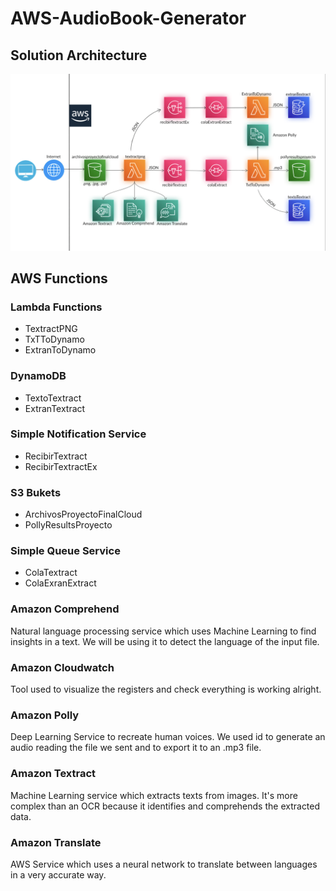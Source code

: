 # AWS-AudioBook-Generator

## Solution Architecture
![solarch](SolutionArch.png)

## AWS Functions

### Lambda Functions
- TextractPNG
- TxTToDynamo
- ExtranToDynamo

### DynamoDB
- TextoTextract
- ExtranTextract

### Simple Notification Service
- RecibirTextract
- RecibirTextractEx

### S3 Bukets
- ArchivosProyectoFinalCloud
- PollyResultsProyecto

### Simple Queue Service
- ColaTextract
- ColaExranExtract

### Amazon Comprehend
Natural language processing service which uses Machine Learning to find insights in a text. We will be using it to detect the language of the input file.

### Amazon Cloudwatch
Tool used to visualize the registers and check everything is working alright.

### Amazon Polly
Deep Learning Service to recreate human voices. We used id to generate an audio reading the file we sent and to export it to an .mp3 file.

### Amazon Textract
Machine Learning service which extracts texts from images. It's more complex than an OCR because it identifies and comprehends the extracted data. 

### Amazon Translate
AWS Service which uses a neural network to translate between languages in a very accurate way.
